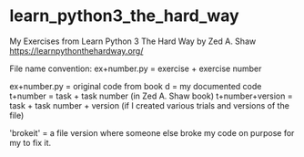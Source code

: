 # learn_python3_the_hard_way
My Exercises from Learn Python 3 The Hard Way by Zed A. Shaw https://learnpythonthehardway.org/

File name convention:
ex+number.py = exercise + exercise number

ex+number.py = original code from book
<filename>d = my documented code
<filename>t+number = task + task number (in Zed A. Shaw book)
<filename>t+number+version = task + task number + version (if I created various trials and versions of the file)

'brokeit' = a file version where someone else broke my code on purpose for my to fix it.
